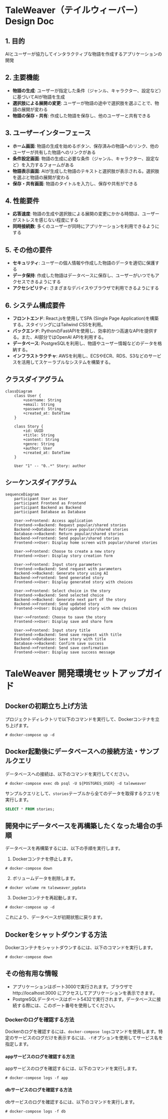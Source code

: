 # TaleWeaver（テイルウィーバー） Design Doc

## 1. 目的
AIとユーザーが協力してインタラクティブな物語を作成するアプリケーションの開発

## 2. 主要機能
- **物語の生成**: ユーザーが指定した条件（ジャンル、キャラクター、設定など）に基づいてAIが物語を生成
- **選択肢による展開の変更**: ユーザーが物語の途中で選択肢を選ぶことで、物語の展開が変わる
- **物語の保存・共有**: 作成した物語を保存し、他のユーザーと共有できる

## 3. ユーザーインターフェース
- **ホーム画面**: 物語の生成を始めるボタン、保存済みの物語へのリンク、他のユーザーが共有した物語へのリンクがある
- **条件設定画面**: 物語の生成に必要な条件（ジャンル、キャラクター、設定など）を入力するフォームがある
- **物語表示画面**: AIが生成した物語のテキストと選択肢が表示される。選択肢を選ぶと物語の展開が変わる
- **保存・共有画面**: 物語のタイトルを入力し、保存や共有ができる

## 4. 性能要件
- **応答速度**: 物語の生成や選択肢による展開の変更にかかる時間は、ユーザーがストレスを感じない程度にする
- **同時接続数**: 多くのユーザーが同時にアプリケーションを利用できるようにする

## 5. その他の要件
- **セキュリティ**: ユーザーの個人情報や作成した物語のデータを適切に保護する
- **データ保持**: 作成した物語はデータベースに保存し、ユーザーがいつでもアクセスできるようにする
- **アクセシビリティ**: さまざまなデバイスやブラウザで利用できるようにする

## 6. システム構成要件
- **フロントエンド**: React.jsを使用してSPA (Single Page Application)を構築する。スタイリングにはTailwind CSSを利用。
- **バックエンド**: PythonのFastAPIを使用し、効率的かつ高速なAPIを提供する。また、AI部分ではOpenAI APIを利用する。
- **データベース**: PostgreSQLを利用し、物語やユーザー情報などのデータを格納する。
- **インフラストラクチャ**: AWSを利用し、ECSやECR、RDS、S3などのサービスを活用してスケーラブルなシステムを構築する。


## クラスダイアグラム
```mermaid
classDiagram
    class User {
        +username: String
        +email: String
        +password: String
        +created_at: DateTime
    }
    
    class Story {
        +id: UUID
        +title: String
        +content: String
        +genre: String
        +author: User
        +created_at: DateTime
    }
    
    User "1" -- "0..*" Story: author

```

## シーケンスダイアグラム
```mermaid
sequenceDiagram
    participant User as User
    participant Frontend as Frontend
    participant Backend as Backend
    participant Database as Database

    User->>Frontend: Access application
    Frontend->>Backend: Request popular/shared stories
    Backend->>Database: Retrieve popular/shared stories
    Database->>Backend: Return popular/shared stories
    Backend->>Frontend: Send popular/shared stories
    Frontend->>User: Display home screen with popular/shared stories

    User->>Frontend: Choose to create a new story
    Frontend->>User: Display story creation form

    User->>Frontend: Input story parameters
    Frontend->>Backend: Send request with parameters
    Backend->>Backend: Generate story using AI
    Backend->>Frontend: Send generated story
    Frontend->>User: Display generated story with choices

    User->>Frontend: Select choice in the story
    Frontend->>Backend: Send selected choice
    Backend->>Backend: Generate next part of the story
    Backend->>Frontend: Send updated story
    Frontend->>User: Display updated story with new choices

    User->>Frontend: Choose to save the story
    Frontend->>User: Display save and share form

    User->>Frontend: Input story title
    Frontend->>Backend: Send save request with title
    Backend->>Database: Save story with title
    Database->>Backend: Confirm save success
    Backend->>Frontend: Send save confirmation
    Frontend->>User: Display save success message

```


# TaleWeaver 開発環境セットアップガイド

## Dockerの初期立ち上げ方法

プロジェクトディレクトリで以下のコマンドを実行して、Dockerコンテナを立ち上げます。

```
# docker-compose up -d
```


## Docker起動後にデータベースへの接続方法・サンプルクエリ

データベースへの接続は、以下のコマンドを実行してください。

```
# docker-compose exec db psql -U ${POSTGRES_USER} -d taleweaver
```


サンプルクエリとして、`stories`テーブルから全てのデータを取得するクエリを実行します。

```sql
SELECT * FROM stories;
```

## 開発中にデータベースを再構築したくなった場合の手順
データベースを再構築するには、以下の手順を実行します。

1. Dockerコンテナを停止します。

```
# docker-compose down
```

2. ボリュームデータを削除します。

```
# docker volume rm taleweaver_pgdata
```

3. Dockerコンテナを再起動します。

```
# docker-compose up -d
```
これにより、データベースが初期状態に戻ります。

## Dockerをシャットダウンする方法
Dockerコンテナをシャットダウンするには、以下のコマンドを実行します。

```
# docker-compose down
```

## その他有用な情報
- アプリケーションはポート3000で実行されます。ブラウザで http://localhost:3000 にアクセスしてアプリケーションを表示できます。
- PostgreSQLデータベースはポート5432で実行されます。データベースに接続する際には、このポート番号を使用してください。

### Dockerのログを確認する方法

Dockerのログを確認するには、`docker-compose logs`コマンドを使用します。特定のサービスのログだけを表示するには、`-f`オプションを使用してサービス名を指定します。

#### appサービスのログを確認する方法

appサービスのログを確認するには、以下のコマンドを実行します。

```
# docker-compose logs -f app
```


#### dbサービスのログを確認する方法

dbサービスのログを確認するには、以下のコマンドを実行します。

```
# docker-compose logs -f db
```

